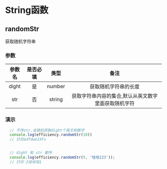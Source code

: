 # String函数
## randomStr
  获取随机字符串
  ### 参数
  |参数名|是否必填|类型|备注|
  |:-:|:-:|:-:|:----------:|
  |dight|是|number|获取随机字符串的长度|
  |str|否|string|获取字符串内容的集合,默认从英文数字里面获取随机字符|
  ### 演示
  ``` js
    // 不传str,会随机获取dight个英文和数字
    console.log(efficiency.randomStr(10))
    // 打印adfdwe15Fs


    // dight 和 str 都传
    console.log(efficiency.randomStr(5, '哇哈123'));
    // 打印 2哇哈哈1

  ```
